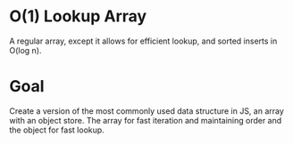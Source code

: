 # O(1) Lookup Array

A regular array, except it allows for efficient lookup, and sorted inserts in O(log n).

# Goal 
Create a version of the most commonly used data structure in JS, an array with an object store. The array for fast iteration and maintaining order and the object for fast lookup.
